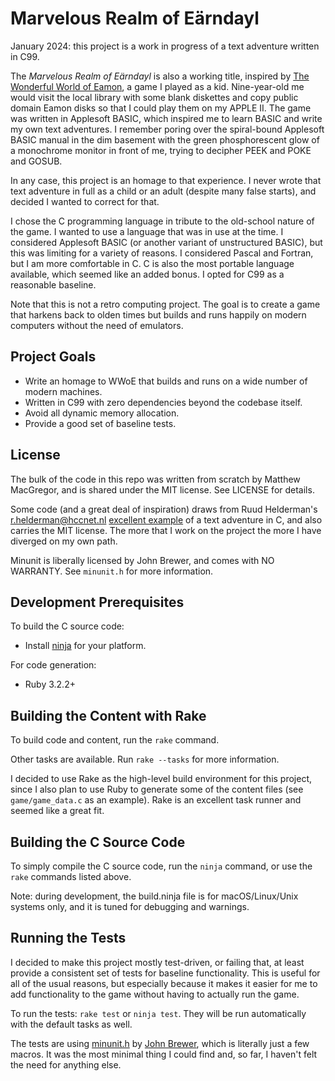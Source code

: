 # Marvelous Realm of Eärndayl

January 2024: this project is a work in progress of a text adventure written in C99.

The *Marvelous Realm of Eärndayl* is also a working title, inspired by [The Wonderful World of Eamon](https://en.wikipedia.org/wiki/Eamon_(video_game)), a game I played as a kid. Nine-year-old me would visit the local library with some blank diskettes and copy public domain Eamon disks so that I could play them on my APPLE II. The game was written in Applesoft BASIC, which inspired me to learn BASIC and write my own text adventures. I remember poring over the spiral-bound Applesoft BASIC manual in the dim basement with the green phosphorescent glow of a monochrome monitor in front of me, trying to decipher PEEK and POKE and GOSUB.

In any case, this project is an homage to that experience. I never wrote that text adventure in full as a child or an adult (despite many false starts), and decided I wanted to correct for that.

I chose the C programming language in tribute to the old-school nature of the game. I wanted to use a language that was in use at the time. I considered Applesoft BASIC (or another variant of unstructured BASIC), but this was limiting for a variety of reasons. I considered Pascal and Fortran, but I am more comfortable in C. C is also the most portable language available, which seemed like an added bonus. I opted for C99 as a reasonable baseline.

Note that this is not a retro computing project. The goal is to create a game that harkens back to olden times but builds and runs happily on modern computers without the need of emulators.

## Project Goals

- Write an homage to WWoE that builds and runs on a wide number of modern machines.
- Written in C99 with zero dependencies beyond the codebase itself.
- Avoid all dynamic memory allocation.
- Provide a good set of baseline tests.

## License

The bulk of the code in this repo was written from scratch by Matthew MacGregor, and is shared under the MIT license. See LICENSE for details.

Some code (and a great deal of inspiration) draws from Ruud Helderman's <r.helderman@hccnet.nl> [excellent example](https://helderman.github.io/htpataic/htpataic01.html) of a text adventure in C, and also carries the MIT license. The more that I work on the project the more I have diverged on my own path.

Minunit is liberally licensed by John Brewer, and comes with NO WARRANTY. See `minunit.h` for more information.

## Development Prerequisites

To build the C source code:
- Install [ninja](https://ninja-build.org/) for your platform.

For code generation:
- Ruby 3.2.2+

## Building the Content with Rake

To build code and content, run the `rake` command.

Other tasks are available. Run `rake --tasks` for more information.

I decided to use Rake as the high-level build environment for this project, since I also plan to use Ruby to generate some of the content files (see `game/game_data.c` as an example). Rake is an excellent task runner and seemed like a great fit.

## Building the C Source Code

To simply compile the C source code, run the `ninja` command, or use the `rake` commands listed above.

Note: during development, the build.ninja file is for macOS/Linux/Unix systems only, and it is tuned for debugging and warnings.

## Running the Tests

I decided to make this project mostly test-driven, or failing that, at least provide a consistent set of tests for baseline functionality. This is useful for all of the usual reasons, but especially because it makes it easier for me to add functionality to the game without having to actually run the game.

To run the tests: `rake test` or `ninja test`. They will be run automatically with the default tasks as well.

The tests are using [minunit.h](https://jera.com/techinfo/jtns/jtn002) by [John Brewer](https://jera.com/jbrewer), which is literally just a few macros. It was the most minimal thing I could find and, so far, I haven't felt the need for anything else.